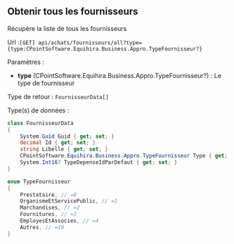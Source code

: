 ## <span id='listefournisseurs'>Obtenir tous les fournisseurs</span>

Récupère la liste de tous les fournisseurs

Url :`[GET] api/achats/fournisseurs/all?type={type:CPointSoftware.Equihira.Business.Appro.TypeFournisseur?}`

Paramètres : 

- **type** (CPointSoftware.Equihira.Business.Appro.TypeFournisseur?) : Le type de fournisseur

Type de retour : `FournisseurData[]`

Type(s) de données :

```csharp
class FournisseurData
{
	System.Guid Guid { get; set; }
	decimal Id { get; set; }
	string Libelle { get; set; }
	CPointSoftware.Equihira.Business.Appro.TypeFournisseur Type { get; set; }
	System.Int16? TypeDepenseIdParDefaut { get; set; }
}

enum TypeFournisseur
{
	Prestataire, // =0
	OrganismeEtServicePublic, // =1
	Marchandises, // =2
	Fournitures, // =3
	EmployesEtAssocies, // =4
	Autres, // =10
}

```
